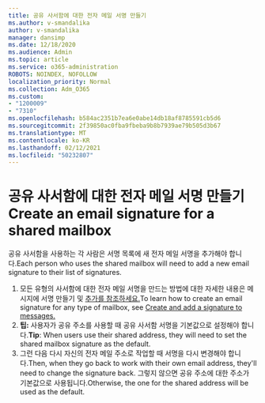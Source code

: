 ```yaml
---
title: 공유 사서함에 대한 전자 메일 서명 만들기
ms.author: v-smandalika
author: v-smandalika
manager: dansimp
ms.date: 12/18/2020
ms.audience: Admin
ms.topic: article
ms.service: o365-administration
ROBOTS: NOINDEX, NOFOLLOW
localization_priority: Normal
ms.collection: Adm_O365
ms.custom:
- "1200009"
- "7310"
ms.openlocfilehash: b584ac2351b7ea6e0abe14db18af8785591cb5d6
ms.sourcegitcommit: 2f39850ac0fba9fbeba9b8b7939ae79b505d3b67
ms.translationtype: MT
ms.contentlocale: ko-KR
ms.lasthandoff: 02/12/2021
ms.locfileid: "50232807"
---
```

# <a name="create-an-email-signature-for-a-shared-mailbox"></a><span data-ttu-id="e3953-102">공유 사서함에 대한 전자 메일 서명 만들기</span><span class="sxs-lookup"><span data-stu-id="e3953-102">Create an email signature for a shared mailbox</span></span>

<span data-ttu-id="e3953-103">공유 사서함을 사용하는 각 사람은 서명 목록에 새 전자 메일 서명을 추가해야 합니다.</span><span class="sxs-lookup"><span data-stu-id="e3953-103">Each person who uses the shared mailbox will need to add a new email signature to their list of signatures.</span></span>

1. <span data-ttu-id="e3953-104">모든 유형의 사서함에 대한 전자 메일 서명을 만드는 방법에 대한 자세한 내용은 메시지에 서명 만들기 및 [추가를 참조하세요.](https://support.office.com/article/8ee5d4f4-68fd-464a-a1c1-0e1c80bb27f2)</span><span class="sxs-lookup"><span data-stu-id="e3953-104">To learn how to create an email signature for any type of mailbox, see [Create and add a signature to messages.](https://support.office.com/article/8ee5d4f4-68fd-464a-a1c1-0e1c80bb27f2)</span></span>
2. <span data-ttu-id="e3953-105">**팁:** 사용자가 공유 주소를 사용할 때 공유 사서함 서명을 기본값으로 설정해야 합니다.</span><span class="sxs-lookup"><span data-stu-id="e3953-105">**Tip**: When users use their shared address, they will need to set the shared mailbox signature as the default.</span></span>
3. <span data-ttu-id="e3953-106">그런 다음 다시 자신의 전자 메일 주소로 작업할 때 서명을 다시 변경해야 합니다.</span><span class="sxs-lookup"><span data-stu-id="e3953-106">Then, when they go back to work with their own email address, they'll need to change the signature back.</span></span> <span data-ttu-id="e3953-107">그렇지 않으면 공유 주소에 대한 주소가 기본값으로 사용됩니다.</span><span class="sxs-lookup"><span data-stu-id="e3953-107">Otherwise, the one for the shared address will be used as the default.</span></span>